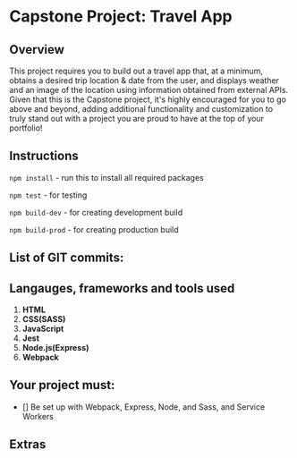 # Capstone Project: Travel App

## Overview
This project requires you to build out a travel app that, at a minimum, obtains a desired trip location & date from the user, and displays weather and an image of the location using information obtained from external APIs. Given that this is the Capstone project, it's highly encouraged for you to go above and beyond, adding additional functionality and customization to truly stand out with a project you are proud to have at the top of your portfolio!

## Instructions
`npm install` - run this to install all required packages

`npm test` - for testing

`npm build-dev` - for creating development build

`npm build-prod` - for creating production build

## List of GIT commits:

## Langauges, frameworks and tools used

1. **HTML**
1. **CSS(SASS)**
1. **JavaScript**
1. **Jest**
1. **Node.js(Express)**
1. **Webpack**

## Your project must:

- [] Be set up with Webpack, Express, Node, and Sass, and Service Workers



## Extras

